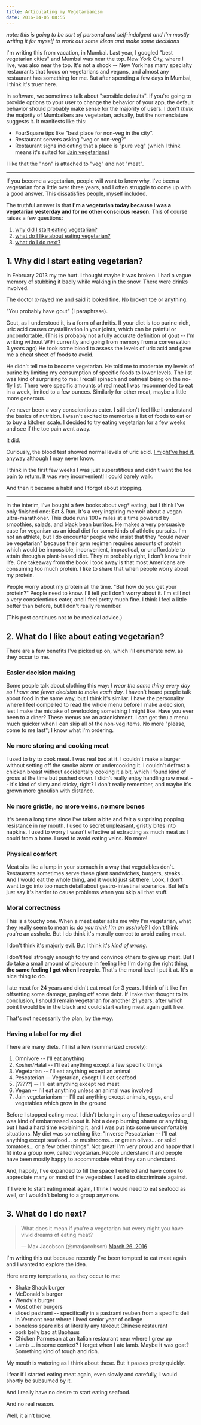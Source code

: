 ```yaml
---
title: Articulating my Vegetarianism
date: 2016-04-05 08:55
---
```


*note: this is going to be sort of personal and self-indulgent and I'm mostly writing it for myself to work out some ideas and make some decisions*

I'm writing this from vacation, in Mumbai.
Last year, I googled "best vegetarian cities" and Mumbai was near the top.
New York City, where I live, was also near the top.
It's not a shock -- New York has many specialty restaurants that focus on vegetarians and vegans, and almost any restaurant has something for me.
But after spending a few days in Mumbai, I think it's truer here.

In software, we sometimes talk about "sensible defaults".
If you're going to provide options to your user to change the behavior of your app, the default behavior should probably make sense for the majority of users.
I don't *think* the majority of Mumbaikers are vegetarian, actually, but the nomenclature suggests it.
It manifests like this:

* FourSquare tips like "best place for non-veg in the city".
* Restaurant servers asking "veg or non-veg?"
* Restaurant signs indicating that a place is "pure veg" (which I think means it's suited for [Jain vegetarians](https://en.wikipedia.org/wiki/Jain_vegetarianism))

I like that the "non" is attached to "veg" and not "meat".

<hr class='fancy' />

If you become a vegetarian, people will want to know why.
I've been a vegetarian for a little over three years, and I often struggle to come up with a good answer.
This dissatisfies people, myself included.

The truthful answer is that **I'm a vegetarian today because I was a vegetarian yesterday and for no other conscious reason**.
This of course raises a few questions:

1. [why did I start eating vegetarian?](#1-why-did-i-start-eating-vegetarian)
1. [what do I like about eating vegetarian?](#2-what-do-i-like-about-eating-vegetarian)
1. [what do I do next?](#3-what-do-i-do-next)

## 1. Why did I start eating vegetarian?

In February 2013 my toe hurt.
I thought maybe it was broken.
I had a vague memory of stubbing it badly while walking in the snow.
There were drinks involved.

The doctor x-rayed me and said it looked fine.
No broken toe or anything.

"You probably have gout" (I paraphrase).

Gout, as I understood it, is a form of arthritis.
If your diet is too purine-rich, uric acid causes crystallization in your joints, which can be painful or uncomfortable.
(This is probably not a fully accurate definition of gout -- I'm writing without WiFi currently and going from memory from a conversation 3 years ago)
He took some blood to assess the levels of uric acid and gave me a cheat sheet of foods to avoid.

He didn't tell me to become vegetarian.
He told me to moderate my levels of purine by limiting my consumption of specific foods to lower levels.
The list was kind of surprising to me: I recall spinach and oatmeal being on the no-fly list.
There were specific amounts of red meat I was recommended to eat in a week, limited to a few ounces.
Similarly for other meat, maybe a little more generous.

I've never been a very conscientious eater.
I still don't feel like I understand the basics of nutrition.
I wasn't excited to memorize a list of foods to eat or to buy a kitchen scale.
I decided to try eating vegetarian for a few weeks and see if the toe pain went away.

It did.

Curiously, the blood test showed normal levels of uric acid.
[I might've had it, anyway](https://en.wikipedia.org/wiki/Gout#Blood_tests) although I may never know.

I think in the first few weeks I was just superstitious and didn't want the toe pain to return.
It was very inconvenient!
I could barely walk.

And then it became a habit and I forgot about stopping.

<hr class='fancy' />

In the interim, I've bought a few books about veg* eating, but I think I've only finished one: Eat & Run.
It's a very inspiring memoir about a vegan ultra-marathoner.
This dude runs 100+ miles at a time powered by smoothies, salads, and black bean burritos.
He makes a very persuasive case for veganism as an ideal diet for some kinds of athletic pursuits.
I'm not an athlete, but I do encounter people who insist that they "could never be vegetarian" because their gym regimen requires amounts of protein which would be impossible, inconvenient, impractical, or unaffordable to attain through a plant-based diet.
They're probably right, I don't know their life.
One takeaway from the book I took away is that most Americans are consuming too much protein.
I like to share that when people worry about my protein.

People worry about my protein all the time.
"But how do you get your protein?"
People need to know.
I'll tell ya: I don't worry about it.
I'm still not a very conscientious eater, and I feel pretty much fine.
I think I feel a little better than before, but I don't really remember.

(This post continues not to be medical advice.)

## 2. What do I like about eating vegetarian?

There are a few benefits I've picked up on, which I'll enumerate now, as they occur to me.

### Easier decision making

Some people talk about clothing this way: *I wear the same thing every day so I have one fewer decision to make each day.*
I haven't heard people talk about food in the same way, but I think it's similar.
I have the personality where I feel compelled to read the whole menu before I make a decision, lest I make the mistake of overlooking something I might like.
Have you ever been to a diner?
These menus are an astonishment.
I can get thru a menu much quicker when I can skip all of the non-veg items.
No more "please, come to me last"; I know what I'm ordering.

### No more storing and cooking meat

I used to try to cook meat.
I was real bad at it.
I couldn't make a burger without setting off the smoke alarm or undercooking it.
I couldn't defrost a chicken breast without accidentally cooking it a bit, which I found kind of gross at the time but pushed down.
I didn't really enjoy handling raw meat -- it's kind of slimy and sticky, right?
I don't really remember, and maybe it's grown more ghoulish with distance.

### No more gristle, no more veins, no more bones

It's been a long time since I've taken a bite and felt a surprising popping resistance in my mouth.
I used to secret unpleasant, gristly bites into napkins.
I used to worry I wasn't effective at extracting as much meat as I could from a bone.
I used to avoid eating veins.
No more!

### Physical comfort

Meat sits like a lump in your stomach in a way that vegetables don't.
Restaurants sometimes serve these giant sandwiches, burgers, steaks...
And I would eat the whole thing, and it would just sit there.
Look, I don't want to go into too much detail about gastro-intestinal scenarios.
But let's just say it's harder to cause problems when you skip all that stuff.

### Moral correctness

This is a touchy one.
When a meat eater asks me why I'm vegetarian, what they really seem to mean is: *do you think I'm an asshole?*
I don't think you're an asshole.
But I do think it's morally correct to avoid eating meat.

I don't think it's majorly evil.
But I think it's *kind of wrong*.

I don't feel strongly enough to try and convince others to give up meat.
But I do take a small amount of pleasure in feeling like I'm doing the right thing, **the same feeling I get when I recycle**.
That's the moral level I put it at.
It's a nice thing to do.

I ate meat for 24 years and didn't eat meat for 3 years.
I think of it like I'm offsetting some damage, paying off some debt.
If I take that thought to its conclusion, I should remain vegetarian for another 21 years, after which point I would be in the black and could start eating meat again guilt free.

That's not necessarily the plan, by the way.

### Having a label for my diet

There are many diets. I'll list a few (summarized crudely):

1. Omnivore -- I'll eat anything
1. Kosher/Halal -- I'll eat anything except a few specific things
1. Vegetarian -- I'll eat anything except an animal
1. Pescaterian -- Vegetarian, except I'll eat seafood
1. [?????] -- I'll eat anything except red meat
1. Vegan -- I'll eat anything unless an animal was involved
1. Jain vegetarianism -- I'll eat anything except animals, eggs, and vegetables which grow in the ground

Before I stopped eating meat I didn't belong in any of these categories and I was kind of embarrassed about it.
Not a deep burning shame or anything, but I had a hard time explaining it, and I was put into some uncomfortable situations.
My diet was something like: "Inverse Pescatarian -- I'll eat anything except seafood... or mushrooms... or green olives... or solid tomatoes... or a few other things".
Not great!
I'm very proud and happy that I fit into a group now, called vegetarian.
People understand it and people have been mostly happy to accommodate what they can understand.

And, happily, I've expanded to fill the space I entered and have come to appreciate many or most of the vegetables I used to discriminate against.

If I were to start eating meat again, I think I would need to eat seafood as well, or I wouldn't belong to a group anymore.

## 3. What do I do next?

<blockquote class="twitter-tweet" data-lang="en"><p lang="en" dir="ltr">What does it mean if you’re a vegetarian but every night you have vivid dreams of eating meat?</p>&mdash; Max Jacobson (@maxjacobson) <a href="https://twitter.com/maxjacobson/status/713525209907728385">March 26, 2016</a></blockquote>

I'm writing this out because recently I've been tempted to eat meat again and I wanted to explore the idea.

Here are my temptations, as they occur to me:

* Shake Shack burger
* McDonald's burger
* Wendy's burger
* Most other burgers
* sliced pastrami -- specifically in a pastrami reuben from a specific deli in Vermont near where I lived senior year of college
* boneless spare ribs at literally any takeout Chinese restaurant
* pork belly bao at Baohaus
* Chicken Parmesan at an Italian restaurant near where I grew up
* Lamb ... in some context?
   I forget when I ate lamb.
   Maybe it was goat?
   Something kind of tough and rich.

My mouth is watering as I think about these.
But it passes pretty quickly.

I fear if I started eating meat again, even slowly and carefully, I would shortly be subsumed by it.

And I really have no desire to start eating seafood.

And no real reason.

Well, it ain't broke.
